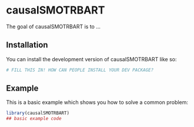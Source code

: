 
# causalSMOTRBART

<!-- badges: start -->
<!-- badges: end -->

The goal of causalSMOTRBART is to ...

## Installation

You can install the development version of causalSMOTRBART like so:

``` r
# FILL THIS IN! HOW CAN PEOPLE INSTALL YOUR DEV PACKAGE?
```

## Example

This is a basic example which shows you how to solve a common problem:

``` r
library(causalSMOTRBART)
## basic example code
```

